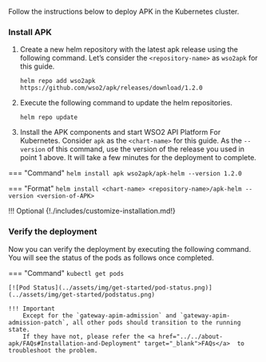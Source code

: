 
Follow the instructions below to deploy APK in the Kubernetes cluster.

### Install APK

1. Create a new helm repository with the latest apk release using the following command. Let’s consider the ```<repository-name>``` as ```wso2apk``` for this guide.

    ```console
    helm repo add wso2apk https://github.com/wso2/apk/releases/download/1.2.0
    ```

2. Execute the following command to update the helm repositories.

    ```console
    helm repo update
    ```
   
3. Install the APK components and start WSO2 API Platform For Kubernetes. Consider ```apk``` as the ```<chart-name>``` for this guide. As the ```--version``` of this command, use the version of the release you used in point 1 above. It will take a few minutes for the deployment to complete.

=== "Command"
    ```
    helm install apk wso2apk/apk-helm --version 1.2.0
    ```

=== "Format"
    ```
    helm install <chart-name> <repository-name>/apk-helm --version <version-of-APK>
    ```

!!! Optional
    {!./includes/customize-installation.md!}


### Verify the deployment

Now you can verify the deployment by executing the following command. You will see the status of the pods as follows once completed.

=== "Command"
    ```
    kubectl get pods
    ```

    [![Pod Status](../assets/img/get-started/pod-status.png)](../assets/img/get-started/podstatus.png)

    !!! Important
        Except for the `gateway-apim-admission` and `gateway-apim-admission-patch`, all other pods should transition to the running state.
        If they have not, please refer the <a href="../../about-apk/FAQs#Installation-and-Deployment" target="_blank">FAQs</a>  to troubleshoot the problem.


